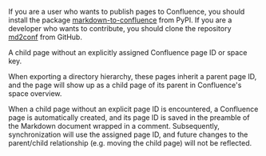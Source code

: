 <!-- confluence-page-id: 86269493445 -->

If you are a user who wants to publish pages to Confluence, you should install the package [markdown-to-confluence](https://pypi.org/project/markdown-to-confluence/) from PyPI. If you are a developer who wants to contribute, you should clone the repository [md2conf](https://github.com/hunyadi/md2conf) from GitHub.

A child page without an explicitly assigned Confluence page ID or space key.

When exporting a directory hierarchy, these pages inherit a parent page ID, and the page will show up as a child page of its parent in Confluence's space overview.

When a child page without an explicit page ID is encountered, a Confluence page is automatically created, and its page ID is saved in the preamble of the Markdown document wrapped in a comment. Subsequently, synchronization will use the assigned page ID, and future changes to the parent/child relationship (e.g. moving the child page) will not be reflected.
